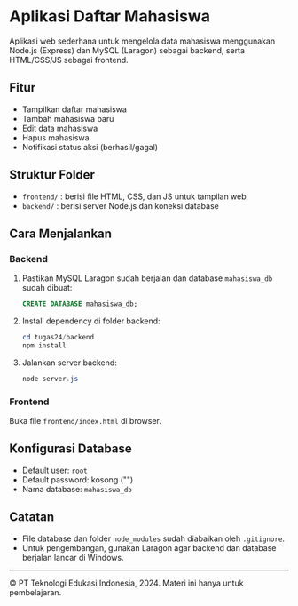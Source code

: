 # Aplikasi Daftar Mahasiswa

Aplikasi web sederhana untuk mengelola data mahasiswa menggunakan Node.js (Express) dan MySQL (Laragon) sebagai backend, serta HTML/CSS/JS sebagai frontend.

## Fitur

- Tampilkan daftar mahasiswa
- Tambah mahasiswa baru
- Edit data mahasiswa
- Hapus mahasiswa
- Notifikasi status aksi (berhasil/gagal)

## Struktur Folder

- `frontend/` : berisi file HTML, CSS, dan JS untuk tampilan web
- `backend/` : berisi server Node.js dan koneksi database

## Cara Menjalankan

### Backend

1. Pastikan MySQL Laragon sudah berjalan dan database `mahasiswa_db` sudah dibuat:
   ```sql
   CREATE DATABASE mahasiswa_db;
   ```
2. Install dependency di folder backend:
   ```powershell
   cd tugas24/backend
   npm install
   ```
3. Jalankan server backend:
   ```powershell
   node server.js
   ```

### Frontend

Buka file `frontend/index.html` di browser.

## Konfigurasi Database

- Default user: `root`
- Default password: kosong ("")
- Nama database: `mahasiswa_db`

## Catatan

- File database dan folder `node_modules` sudah diabaikan oleh `.gitignore`.
- Untuk pengembangan, gunakan Laragon agar backend dan database berjalan lancar di Windows.

---

© PT Teknologi Edukasi Indonesia, 2024. Materi ini hanya untuk pembelajaran.
